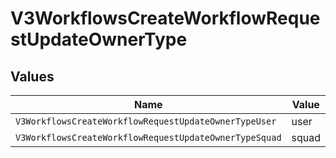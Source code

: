 # V3WorkflowsCreateWorkflowRequestUpdateOwnerType


## Values

| Name                                                   | Value                                                  |
| ------------------------------------------------------ | ------------------------------------------------------ |
| `V3WorkflowsCreateWorkflowRequestUpdateOwnerTypeUser`  | user                                                   |
| `V3WorkflowsCreateWorkflowRequestUpdateOwnerTypeSquad` | squad                                                  |